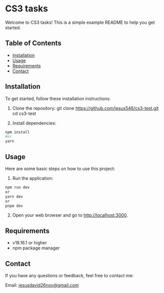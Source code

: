 # CS3 tasks

Welcome to CS3 tasks! This is a simple example README to help you get started.

## Table of Contents
- [Installation](#installation)
- [Usage](#usage)
- [Requirements](#requirements)
- [Contact](#contact)

## Installation
To get started, follow these installation instructions:

1. Clone the repository:
git clone https://github.com/jesus546/cs3-test.git
cd cs3-test

2. Install dependencies:

```bash
npm install 
#or
yarn 
```


## Usage
Here are some basic steps on how to use this project:

1. Run the application:
```bash
npm run dev
or
yarn dev
or
pnpm dev
```

2. Open your web browser and go to [http://localhost:3000](http://localhost:3000).


## Requirements
- v18.16.1 or higher
- npm package manager


## Contact
If you have any questions or feedback, feel free to contact me:

Email: jesusdavid26nov@gmail.com




